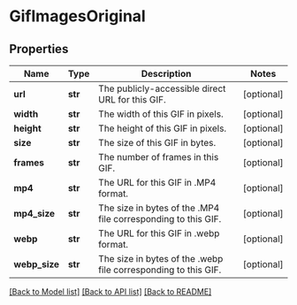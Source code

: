 # GifImagesOriginal

## Properties
Name | Type | Description | Notes
------------ | ------------- | ------------- | -------------
**url** | **str** | The publicly-accessible direct URL for this GIF. | [optional] 
**width** | **str** | The width of this GIF in pixels. | [optional] 
**height** | **str** | The height of this GIF in pixels. | [optional] 
**size** | **str** | The size of this GIF in bytes. | [optional] 
**frames** | **str** | The number of frames in this GIF. | [optional] 
**mp4** | **str** | The URL for this GIF in .MP4 format. | [optional] 
**mp4_size** | **str** | The size in bytes of the .MP4 file corresponding to this GIF. | [optional] 
**webp** | **str** | The URL for this GIF in .webp format. | [optional] 
**webp_size** | **str** | The size in bytes of the .webp file corresponding to this GIF. | [optional] 

[[Back to Model list]](../README.md#documentation-for-models) [[Back to API list]](../README.md#documentation-for-api-endpoints) [[Back to README]](../README.md)


